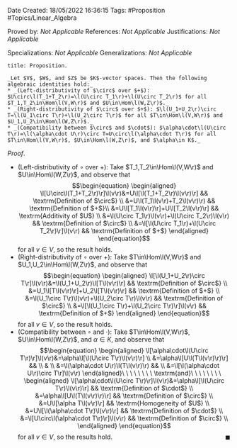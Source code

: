 <div class="topSpace"></div>

Date Created: 18/05/2022 16:36:15
Tags: #Proposition #Topics/Linear_Algebra

Proved by: _Not Applicable_
References: _Not Applicable_
Justifications: _Not Applicable_

Specializations: _Not Applicable_
Generalizations: _Not Applicable_

``` ad-Proposition
title: Proposition.

_Let $V$, $W$, and $Z$ be $K$-vector spaces. Then the following algebraic identities hold:_
* _(Left-distributivity of $\circ$ over $+$): $U\circ\l(T_1+T_2\r)=\l(U\circ T_1\r)+\l(U\circ T_2\r)$ for all $T_1,T_2\in\Hom\l(V,W\r)$ and $U\in\Hom\l(W,Z\r)$._
* _(Right-distributivity of $\circ$ over $+$): $\l(U_1+U_2\r)\circ T=\l(U_1\circ T\r)+\l(U_2\circ T\r)$ for all $T\in\Hom\l(V,W\r)$ and $U_1,U_2\in\Hom\l(W,Z\r)$._
* _(Compatibility between $\circ$ and $\cdot$): $\alpha\cdot\l(U\circ T\r)=\l(\alpha\cdot U\r)\circ T=U\circ\l(\alpha\cdot T\r)$ for all $T\in\Hom\l(V,W\r)$, $U\in\Hom\l(W,Z\r)$, and $\alpha\in K$._

```

_Proof_.
* (Left-distributivity of $\circ$ over $+$): Take $T_1,T_2\in\Hom\l(V,W\r)$ and $U\in\Hom\l(W,Z\r)$, and observe that
$$\begin{equation}
    \begin{aligned}
        \l[U\circ\l(T_1+T_2\r)\r]\l(v\r)&=U\l[\l(T_1+T_2\r)\l(v\r)\r] && \textrm{Definition of $\circ$} \\
        &=U\l(T_1\l(v\r)+T_2\l(v\r)\r) && \textrm{Definition of $+$}\\
        &=U\l[T_1\l(v\r)\r]+U\l[T_2\l(v\r)\r] && \textrm{Additivity of $U$} \\
        &=\l(U\circ T_1\r)\l(v\r)+\l(U\circ T_2\r)\l(v\r) && \textrm{Definition of $\circ$} \\
        &=\l[\l(U\circ T_1\r)+\l(U\circ T_2\r)\r]\l(v\r) && \textrm{Definition of $+$}
    \end{aligned}
\end{equation}$$
for all $v\in V$, so the result holds.
* (Right-distributivity of $\circ$ over $+$): Take $T\in\Hom\l(V,W\r)$ and $U_1,U_2\in\Hom\l(W,Z\r)$, and observe that
$$\begin{equation}
    \begin{aligned}
        \l[\l(U_1+U_2\r)\circ T\r]\l(v\r)&=\l(U_1+U_2\r)\l[T\l(v\r)\r] && \textrm{Definition of $\circ$} \\
        &=U_1\l[T\l(v\r)\r]+U_2\l[T\l(v\r)\r] && \textrm{Definition of $+$} \\
        &=\l(U_1\circ T\r)\l(v\r)+\l(U_2\circ T\r)\l(v\r) && \textrm{Definition of $\circ$} \\
        &=\l[\l(U_1\circ T\r)+\l(U_2\circ T\r)\r]\l(v\r) && \textrm{Definition of $+$}
    \end{aligned}
\end{equation}$$
for all $v\in V$, so the result holds.
* (Compatibility between $\circ$ and $\cdot$): Take $T\in\Hom\l(V,W\r)$, $U\in\Hom\l(W,Z\r)$, and $\alpha\in K$, and observe that
$$\begin{equation}
    \begin{aligned}
        \l[\alpha\cdot\l(U\circ T\r)\r]\l(v\r)&=\alpha\l[\l(U\circ T\r)\l(v\r)\r] \\
        &=\alpha\l[U\l(T\l(v\r)\r)\r] && \\
        & \\
        &=\l(\alpha\cdot U\r)\l(T\l(v\r)\r) && \\
        &=\l[\l(\alpha\cdot U\r)\circ T\r]\l(v\r)
    \end{aligned}\ \ \ \ \ \ \ \ \textrm{and}\ \ \ \ \ \ \ \ 
    \begin{aligned}
        \l[\alpha\cdot\l(U\circ T\r)\r]\l(v\r)&=\alpha\l[\l(U\circ T\r)\l(v\r)\r] && \textrm{Definition of $\cdot$} \\
        &=\alpha\l[U\l(T\l(v\r)\r)\r] && \textrm{Definition of $\circ$} \\
        &=U\l[\alpha T\l(v\r)\r] && \textrm{Homogeneity of $U$} \\
        &=U\l[\l(\alpha\cdot T\r)\l(v\r)\r] && \textrm{Definition of $\cdot$} \\
        &=\l[U\circ\l(\alpha\cdot T\r)\r]\l(v\r) && \textrm{Definition of $\circ$} \\
    \end{aligned}
\end{equation}$$
for all $v\in V$, so the results hold.<span style="float:right;">$\blacksquare$</span>

